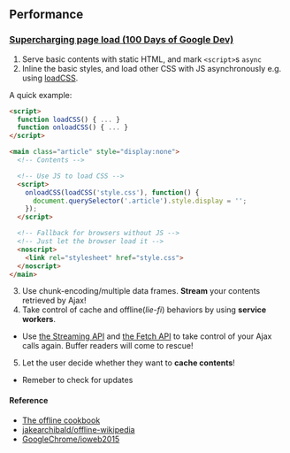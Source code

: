 ## Performance

### [Supercharging page load (100 Days of Google Dev)](https://www.youtube.com/watch?v=d5_6yHixpsQ)

1. Serve basic contents with static HTML, and mark `<script>`s `async`
2. Inline the basic styles, and load other CSS with JS asynchronously e.g. using [loadCSS](https://github.com/filamentgroup/loadCSS).

  A quick example:

  ```html
  <script>
    function loadCSS() { ... }
    function onloadCSS() { ... }
  </script>

  <main class="article" style="display:none">
    <!-- Contents -->

    <!-- Use JS to load CSS -->
    <script>
      onloadCSS(loadCSS('style.css'), function() {
        document.querySelector('.article').style.display = '';
      });
    </script>

    <!-- Fallback for browsers without JS -->
    <!-- Just let the browser load it -->
    <noscript>
      <link rel="stylesheet" href="style.css">
    </noscript>
  </main>
  ```
3. Use chunk-encoding/multiple data frames. **Stream** your contents retrieved by Ajax!
4. Take control of cache and offline(*lie-fi*) behaviors by using **service workers**.
  * Use [the Streaming API](https://streams.spec.whatwg.org/) and [the Fetch API](https://fetch.spec.whatwg.org/) to take control of your Ajax calls again. Buffer readers will come to rescue!
5. Let the user decide whether they want to **cache contents**!
  * Remeber to check for updates

#### Reference

* [The offline cookbook](http://jakearchibald.com/2014/offline-cookbook/)
* [jakearchibald/offline-wikipedia](https://github.com/jakearchibald/offline-wikipedia)
* [GoogleChrome/ioweb2015](https://github.com/GoogleChrome/ioweb2015)
